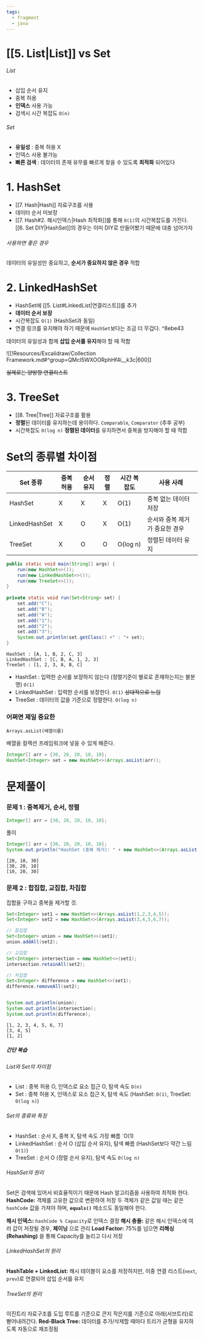 ```yaml
---
tags:
  - fragment
  - java
---
```

# [[5. List|List]] vs Set
###### List
- 삽입 순서 유지
- 중복 허용
- **인덱스** 사용 가능
- 검색시 시간 복잡도 `O(n)`
###### Set
- **유일성** : 중복 허용 X
- 인덱스 사용 불가능
- **빠른 검색** : 데이터의 존재 유무를 빠르게 찾을 수 있도록 **최적화** 되어있다

# 1. HashSet
- [[7. Hash|Hash]] 자료구조를 사용
- 데이터 순서  미보장
- [[7. Hash#2. 해시인덱스|Hash 최적화]]를 통해 `O(1)`의 시간복잡도를 가진다.
[[6. Set DIY|HashSet]]의 경우는 이미 DIY로 만들어봤기 때문에 대충 넘어가자
###### 사용하면 좋은 경우
데이터의 유일성만 중요하고, **순서가 중요하지 않은 경우** 적합

# 2. LinkedHashSet
- HashSet에 [[5. List#LinkedList|연결리스트]]를 추가
- **데이터 순서 보장**
- 시간복잡도 `O(1)` (HashSet과 동일)
- 연결 링크를 유지해야 하기 때문에 `HashSet`보다는 조금 더 무겁다. ^8ebe43

데이터의 유일성과 함께 **삽입 순서를 유지**해야 할 때 적합

![[!Resources/Excalidraw/Collection Framework.md#^group=QMcI5WXOORphHf4i__k3c|600]]

~~실제로는 양방향 연결리스트~~

# 3. TreeSet
- [[8. Tree|Tree]] 자료구조를 활용
- **정렬**된 데이터를 유지하는데 용이하다. `Comparable`, `Comparator` (추후 공부)
- 시간복잡도 `O(log n)`
**정렬된 데이터**를 유지하면서 중복을 방지해야 할 때 적합
# Set의 종류별 차이점

| Set 종류        | 중복 허용 | 순서 유지 | 정렬  | 시간 복잡도   | 사용 사례             |
| ------------- | ----- | ----- | --- | -------- | ----------------- |
| HashSet       | X     | X     | X   | O(1)     | 중복 없는 데이터 저장      |
| LinkedHashSet | X     | O     | X   | O(1)     | 순서와 중복 제거가 중요한 경우 |
| TreeSet       | X     | O     | O   | O(log n) | 정렬된 데이터 유지        |

```java
public static void main(String[] args) {  
    run(new HashSet<>());  
    run(new LinkedHashSet<>());  
    run(new TreeSet<>());  
}  
  
private static void run(Set<String> set) {  
    set.add("C");  
    set.add("B");  
    set.add("A");  
    set.add("1");  
    set.add("2");  
    set.add("3");  
    System.out.println(set.getClass() +" : "+ set);  
}
```

```
HashSet : [A, 1, B, 2, C, 3]
LinkedHashSet : [C, B, A, 1, 2, 3]
TreeSet : [1, 2, 3, A, B, C]
```

- HashSet : 입력한 순서를 보장하지 않는다 (정렬기준이 별로로 존재하는지는 불분명) `O(1)`
- LinkedHashSet : 입력한 순서를 보장한다.  `O(1)` ~~상대적으로 느림~~
- TreeSet : 데이터의 값을 기준으로 정렬한다.  `O(log n)`


### 어쩌면 제일 중요한
`Arrays.asList(배열이름)`

배열을 컬렉션 프레임워크에 넣을 수 있게 해준다.
```java
Integer[] arr = {30, 20, 20, 10, 10};  
HashSet<Integer> set = new HashSet<>(Arrays.asList(arr));  
```


# 문제풀이

### 문제 1 : 중복제거, 순서, 정렬
```java
Integer[] arr = {30, 20, 20, 10, 10};
```

풀이
```java
Integer[] arr = {30, 20, 20, 10, 10};  
System.out.println("HashSet (중복 제거): " + new HashSet<>(Arrays.asList(arr))); System.out.println("LinkedHashSet (중복 제거 + 순서 유지): " + new LinkedHashSet<>(Arrays.asList(arr))); System.out.println("TreeSet (중복 제거 + 정렬): " + new TreeSet<>(Arrays.asList(arr)));
```

```
[20, 10, 30]
[30, 20, 10]
[10, 20, 30]
```

### 문제 2 : 합집합, 교집합, 차집합

집합을 구하고 중복을 제거할 것.

```java
Set<Integer> set1 = new HashSet<>(Arrays.asList(1,2,3,4,5));  
Set<Integer> set2 = new HashSet<>(Arrays.asList(3,4,5,6,7));
```

```java
// 합집합
Set<Integer> union = new HashSet<>(set1);  
union.addAll(set2);  

// 교집합
Set<Integer> intersection = new HashSet<>(set1);  
intersection.retainAll(set2);  

// 차집합
Set<Integer> difference = new HashSet<>(set1);  
difference.removeAll(set2);  


System.out.println(union);
System.out.println(intersection);  
System.out.println(difference);
```

```
[1, 2, 3, 4, 5, 6, 7]
[3, 4, 5]
[1, 2]
```



##### 간단 복습
###### List와 Set의 차이점
- List : 중복 허용 O, 인덱스로 요소 접근 O, 탐색 속도 `O(n)`
- Set : 중복 허용 X, 인덱스로 요소 접근 X, 탐색 속도 (HashSet: `O(1)`, TreeSet: `O(log n)`)

###### Set의 종류와 특징
- HashSet : 순서 X, 중복 X, 탐색 속도 가장 빠름 `O(1)
- LinkedHashSet : 순서 O (삽입 순서 유지), 탐색 빠름 (HashSet보다 약간 느림 `O(1)`)
- TreeSet : 순서 O (정렬 순서 유지), 탐색 속도 `O(log n)`
###### HashSet의 원리
Set은 검색에 있어서 비효율적이기 때문에 Hash 알고리즘을 사용하여 최적화 한다.
**HashCode:** 객체를 고유한 값으로 변환하여 저장
두 객체가 같은 값일 때는 같은 `hashCode` 값을 가져야 하며, **`equals()`** 메소드도 동일해야 한다.

**해시 인덱스:** `hashCode % Capacity`로 인덱스 결정
**해시 충돌:** 같은 해시 인덱스에 여러 값이 저장될 경우, **체이닝** 으로 관리
**Load Factor:** 75%를 넘으면 **리해싱(Rehashing)** 을 통해 Capacity를 늘리고 다시 저장
###### LinkedHashSet의 원리
**HashTable + LinkedList:** 해시 테이블이 요소를 저장하지만, 
이중 연결 리스트(`next`, `prev`)로 연결되어 삽입 순서를 유지
###### TreeSet의 원리
이진트리 자료구조를 도입
루트를 기준으로 큰지 작은지를 기준으로 아래(서브트리)로 뻗어내려간다.
**Red-Black Tree:** 데이터를 추가/삭제할 때마다 트리가 균형을 유지하도록 자동으로 재조정됨